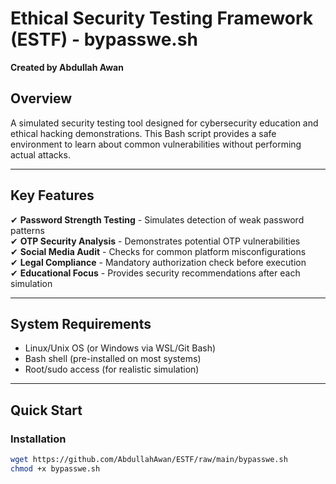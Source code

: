 # Ethical Security Testing Framework (ESTF) - bypasswe.sh  
**Created by Abdullah Awan**  

## Overview  
A simulated security testing tool designed for cybersecurity education and ethical hacking demonstrations. This Bash script provides a safe environment to learn about common vulnerabilities without performing actual attacks.  

---

## Key Features  
✔ **Password Strength Testing** - Simulates detection of weak password patterns  
✔ **OTP Security Analysis** - Demonstrates potential OTP vulnerabilities  
✔ **Social Media Audit** - Checks for common platform misconfigurations  
✔ **Legal Compliance** - Mandatory authorization check before execution  
✔ **Educational Focus** - Provides security recommendations after each simulation  

---

## System Requirements  
- Linux/Unix OS (or Windows via WSL/Git Bash)  
- Bash shell (pre-installed on most systems)  
- Root/sudo access (for realistic simulation)  

---

## Quick Start  

### Installation  
```bash
wget https://github.com/AbdullahAwan/ESTF/raw/main/bypasswe.sh  
chmod +x bypasswe.sh  
